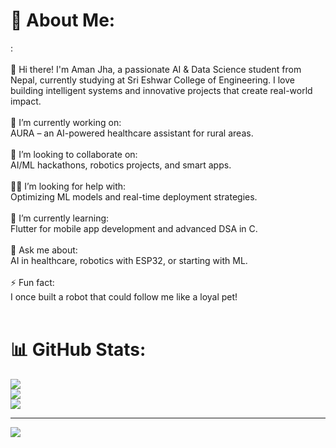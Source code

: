 # 💫 About Me:
:<br><br>👋 Hi there! I'm Aman Jha, a passionate AI & Data Science student from Nepal, currently studying at Sri Eshwar College of Engineering. I love building intelligent systems and innovative projects that create real-world impact.<br><br>🎯 I’m currently working on:<br>AURA – an AI-powered healthcare assistant for rural areas.<br><br>🤝 I’m looking to collaborate on:<br>AI/ML hackathons, robotics projects, and smart apps.<br><br>🙋‍♂️ I’m looking for help with:<br>Optimizing ML models and real-time deployment strategies.<br><br>🌱 I’m currently learning:<br>Flutter for mobile app development and advanced DSA in C.<br><br>💬 Ask me about:<br>AI in healthcare, robotics with ESP32, or starting with ML.<br><br>⚡ Fun fact:<br>I once built a robot that could follow me like a loyal pet!<br><br>

# 📊 GitHub Stats:
![](https://github-readme-stats.vercel.app/api?username=Amanjha112113&theme=dark&hide_border=false&include_all_commits=false&count_private=false)<br/>
![](https://nirzak-streak-stats.vercel.app/?user=Amanjha112113&theme=dark&hide_border=false)<br/>
![](https://github-readme-stats.vercel.app/api/top-langs/?username=Amanjha112113&theme=dark&hide_border=false&include_all_commits=false&count_private=false&layout=compact)

---
[![](https://visitcount.itsvg.in/api?id=Amanjha112113&icon=0&color=0)](https://visitcount.itsvg.in)

<!-- Proudly created with GPRM ( https://gprm.itsvg.in ) -->
